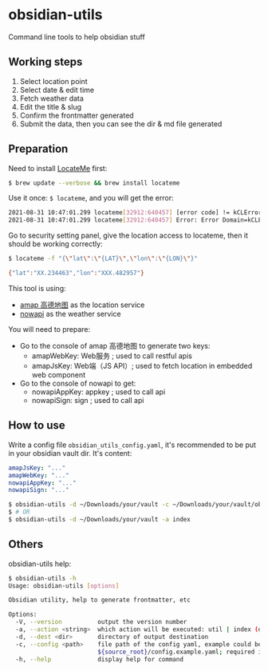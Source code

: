 # obsidian-utils

Command line tools to help obsidian stuff

## Working steps

1. Select location point
2. Select date & edit time
3. Fetch weather data
4. Edit the title & slug
5. Confirm the frontmatter generated
6. Submit the data, then you can see the dir & md file generated

## Preparation

Need to install [LocateMe](https://github.com/netj/LocateMe) first:

```bash
$ brew update --verbose && brew install locateme
```

Use it once: `$ locateme`, and you will get the error:

```bash
2021-08-31 10:47:01.299 locateme[32912:640457] [error code] != kCLErrorLocationUnknown: Error Domain=kCLErrorDomain Code=1 "(null)"
2021-08-31 10:47:01.299 locateme[32912:640457] Error: Error Domain=kCLErrorDomain Code=1 "(null)"
```

Go to security setting panel, give the location access to locateme, then it should be working correctly:

```bash
$ locateme -f "{\"lat\":\"{LAT}\",\"lon\":\"{LON}\"}"

{"lat":"XX.234463","lon":"XXX.482957"}
```

This tool is using:

- [amap 高德地图](https://lbs.amap.com/) as the location service
- [nowapi](https://www.nowapi.com/api/weather.today) as the weather service

You will need to prepare:

- Go to the console of amap 高德地图 to generate two keys:
    - amapWebKey: Web服务 ; used to call restful apis
    - amapJsKey: Web端（JS API）; used to fetch location in embedded web component
- Go to the console of nowapi to get:
    - nowapiAppKey: appkey ; used to call api
    - nowapiSign: sign ; used to call api

## How to use

Write a config file `obsidian_utils_config.yaml`, it's recommended to be put in your obsidian vault dir. It's content:

```yaml
amapJsKey: "..."
amapWebKey: "..."
nowapiAppKey: "..."
nowapiSign: "..."
```

```bash
$ obsidian-utils -d ~/Downloads/your/vault -c ~/Downloads/your/vault/obsidian_utils_config.yaml -a util
$ # OR
$ obsidian-utils -d ~/Downloads/your/vault -a index
```

## Others

obsidian-utils help:

```bash
$ obsidian-utils -h
Usage: obsidian-utils [options]

Obsidian utility, help to generate frontmatter, etc

Options:
  -V, --version          output the version number
  -a, --action <string>  which action will be executed: util | index (default: "util")
  -d, --dest <dir>       directory of output destination
  -c, --config <path>    file path of the config yaml, example could be find at:
                         ${source_root}/config.example.yaml; required if action is "util"
  -h, --help             display help for command
```
